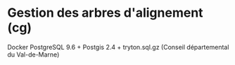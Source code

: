 # Gestion des arbres d'alignement (cg)
Docker PostgreSQL 9.6 + Postgis 2.4 + tryton.sql.gz (Conseil départemental du Val-de-Marne)
